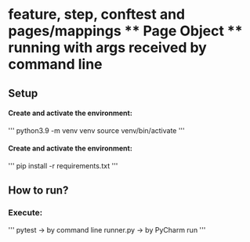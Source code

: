 # feature, step, conftest and pages/mappings **  Page Object  ** running with args received by command line

## Setup

#### Create and activate the environment:

'''
python3.9 -m venv venv
source venv/bin/activate
'''

#### Create and activate the environment:

'''
pip install -r requirements.txt
'''

## How to run?

### Execute:

'''
pytest -> by command line
runner.py -> by PyCharm run
'''


